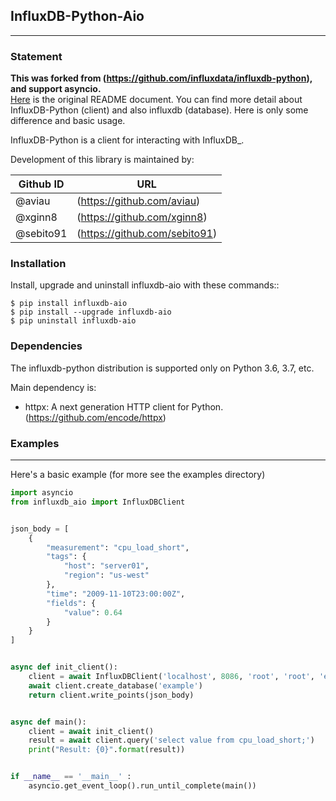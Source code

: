 ## InfluxDB-Python-Aio
--------------

### Statement
**This was forked from (https://github.com/influxdata/influxdb-python), and support asyncio.**<br/>
[Here](README.original.rst) is the original README document. You can find more detail about InfluxDB-Python (client) and also influxdb (database). Here is only some difference and basic usage.

InfluxDB-Python is a client for interacting with InfluxDB_.

Development of this library is maintained by:

| Github ID| URL |
| --- | --- |
| @aviau | (https://github.com/aviau) |
| @xginn8 | (https://github.com/xginn8) |
| @sebito91 | (https://github.com/sebito91) |

### Installation

Install, upgrade and uninstall influxdb-aio with these commands::

    $ pip install influxdb-aio
    $ pip install --upgrade influxdb-aio
    $ pip uninstall influxdb-aio

### Dependencies

The influxdb-python distribution is supported only on Python 3.6, 3.7, etc.


Main dependency is:

- httpx: A next generation HTTP client for Python. (https://github.com/encode/httpx)


### Examples
--------

Here's a basic example (for more see the examples directory)

```python
import asyncio
from influxdb_aio import InfluxDBClient


json_body = [
    {
        "measurement": "cpu_load_short",
        "tags": {
            "host": "server01",
            "region": "us-west"
        },
        "time": "2009-11-10T23:00:00Z",
        "fields": {
            "value": 0.64
        }
    }
]


async def init_client():
    client = await InfluxDBClient('localhost', 8086, 'root', 'root', 'example')
    await client.create_database('example')
    return client.write_points(json_body)


async def main():
    client = await init_client()
    result = await client.query('select value from cpu_load_short;')
    print("Result: {0}".format(result))


if __name__ == '__main__' :
    asyncio.get_event_loop().run_until_complete(main())
```
